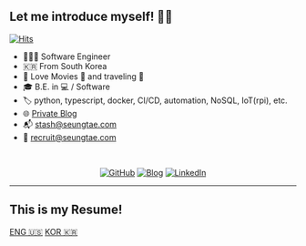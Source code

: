 ## Let me introduce myself! 👋🏻

[![Hits](https://hits.seeyoufarm.com/api/count/incr/badge.svg?url=https%3A%2F%2Fgithub.com%2Fkstash&count_bg=%2379C83D&title_bg=%23555555&icon=&icon_color=%23E7E7E7&title=hits&edge_flat=false)](https://hits.seeyoufarm.com)

- 👨🏻‍💻 Software Engineer
- 🇰🇷 From South Korea
- 🥰 Love Movies 🍿 and traveling 🧭
- 🎓 B.E. in 💻 / Software
- 🏷 python, typescript, docker, CI/CD, automation, NoSQL, IoT(rpi), etc. 
- 🌐 [Private Blog](https://blog.seungtae.com)
- 📬 <stash@seungtae.com>
- 💼 <recruit@seungtae.com>

<br />
<p align="center">
  <a href="https://github.com/kstash"><img src="https://img.shields.io/github/followers/kstash.svg?label=GitHub&style=social" alt="GitHub" /></a>
  <a href="https://blog.seungtae.com"><img src="https://img.shields.io/badge/blog-blog.seungtae.com-202020.svg" alt="Blog" /></a>
  <a href="https://kr.linkedin.com/in/seungtaekim1996"><img src="https://img.shields.io/badge/LinkedIn-kstash-0077b5.svg?style=flat&logo=linkedin" alt="LinkedIn" /></a>
</p>

---------------
## This is my Resume!
[ENG 🇺🇸](https://resume.seungtae.com/en)
[KOR 🇰🇷](https://resume.seungtae.com/kr)
